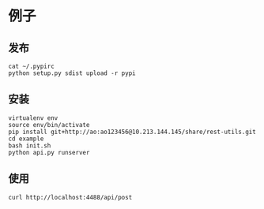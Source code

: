 # 例子

## 发布

    cat ~/.pypirc
    python setup.py sdist upload -r pypi

## 安装

    virtualenv env
    source env/bin/activate
    pip install git+http://ao:ao123456@10.213.144.145/share/rest-utils.git
    cd example
    bash init.sh
    python api.py runserver
    
## 使用

    curl http://localhost:4488/api/post
